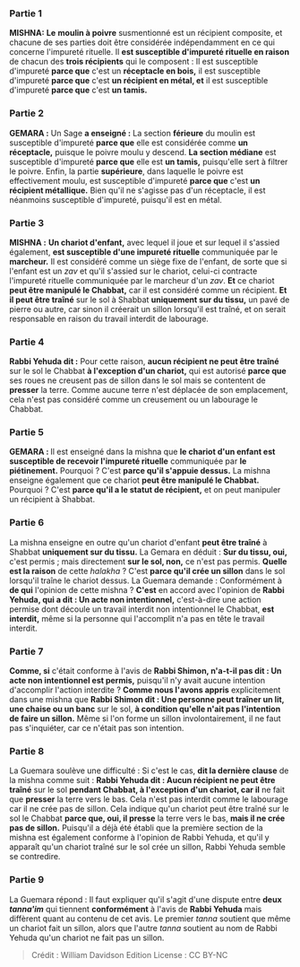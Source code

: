
### Partie 1
<strong>MISHNA:</strong> <b>Le</b> <b>moulin à poivre</b> susmentionné est un récipient composite, et chacune de ses parties doit être considérée indépendamment en ce qui concerne l'impureté rituelle. Il <b>est susceptible d'impureté rituelle en raison</b> de chacun des <b>trois récipients</b> qui le composent : Il est susceptible d'impureté <b>parce que</b> c'est un <b>réceptacle en bois,</b> il est susceptible d'impureté <b>parce que</b> c'est <b>un récipient en métal, et</b> il est susceptible d'impureté <b>parce que</b> c'est <b>un tamis.</b>

### Partie 2
<strong>GEMARA :</strong> Un Sage <b>a enseigné :</b> La section <b>férieure</b> du moulin est susceptible d'impureté <b>parce que</b> elle est considérée comme <b>un réceptacle,</b> puisque le poivre moulu y descend. <b>La section médiane</b> est susceptible d'impureté <b>parce que</b> elle est <b>un tamis,</b> puisqu'elle sert à filtrer le poivre. Enfin, la partie <b>supérieure</b>, dans laquelle le poivre est effectivement moulu, est susceptible d'impureté <b>parce que</b> c'est <b>un récipient métallique.</b> Bien qu'il ne s'agisse pas d'un réceptacle, il est néanmoins susceptible d'impureté, puisqu'il est en métal.

### Partie 3
<strong>MISHNA :</strong> <b>Un chariot d'enfant,</b> avec lequel il joue et sur lequel il s'assied également, <b>est susceptible d'une impureté rituelle</b> communiquée par le <b>marcheur.</b> Il est considéré comme un siège fixe de l'enfant, de sorte que si l'enfant est un <i>zav</i> et qu'il s'assied sur le chariot, celui-ci contracte l'impureté rituelle communiquée par le marcheur d'un <i>zav</i>. <b>Et</b> ce chariot <b>peut être manipulé le Chabbat,</b> car il est considéré comme un récipient. <b>Et il peut être traîné</b> sur le sol à Shabbat <b>uniquement sur du tissu,</b> un pavé de pierre ou autre, car sinon il créerait un sillon lorsqu'il est traîné, et on serait responsable en raison du travail interdit de labourage.

### Partie 4
<b>Rabbi Yehuda dit :</b> Pour cette raison, <b>aucun récipient ne peut être traîné</b> sur le sol le Chabbat <b>à l'exception d'un chariot,</b> qui est autorisé <b>parce que</b> ses roues ne creusent pas de sillon dans le sol mais se contentent de <b>presser</b> la terre. Comme aucune terre n'est déplacée de son emplacement, cela n'est pas considéré comme un creusement ou un labourage le Chabbat.

### Partie 5
<strong>GEMARA : </strong>Il est enseigné dans la mishna que <b>le chariot d'un enfant est susceptible de recevoir l'impureté rituelle</b> communiquée par <b>le piétinement.</b> Pourquoi ? C'est <b>parce qu'il s'appuie dessus.</b> La mishna enseigne également que ce chariot <b>peut être manipulé le Chabbat.</b> Pourquoi ? C'est <b>parce qu'il a le statut de récipient,</b> et on peut manipuler un récipient à Shabbat.

### Partie 6
La mishna enseigne en outre qu'un chariot d'enfant <b>peut être traîné</b> à Shabbat <b>uniquement sur du tissu.</b> La Gemara en déduit : <b>Sur du tissu, oui,</b> c'est permis ; mais directement <b>sur le sol, non,</b> ce n'est pas permis. <b>Quelle est la raison</b> de cette <i>halakha</i> ? C'est <b>parce qu'il crée un sillon</b> dans le sol lorsqu'il traîne le chariot dessus. La Guemara demande : Conformément à <b>de qui</b> l'opinion de cette mishna ? <b>C'est</b> en accord avec l'opinion de <b>Rabbi Yehuda, qui a dit : Un acte non intentionnel,</b> c'est-à-dire une action permise dont découle un travail interdit non intentionnel le Chabbat, <b>est interdit,</b> même si la personne qui l'accomplit n'a pas en tête le travail interdit.

### Partie 7
<b>Comme, si</b> c'était conforme à l'avis de <b>Rabbi Shimon, n'a-t-il pas dit : Un acte non intentionnel est permis,</b> puisqu'il n'y avait aucune intention d'accomplir l'action interdite ? <b>Comme nous l'avons appris</b> explicitement dans une mishna que <b>Rabbi Shimon dit : Une personne peut traîner un lit, une chaise ou un banc</b> sur le sol, <b>à condition qu'elle n'ait pas l'intention de faire un sillon.</b> Même si l'on forme un sillon involontairement, il ne faut pas s'inquiéter, car ce n'était pas son intention.

### Partie 8
La Guemara soulève une difficulté : Si c'est le cas, <b>dit la dernière clause</b> de la mishna comme suit : <b>Rabbi Yehuda dit : Aucun récipient ne peut être traîné</b> sur le sol <b>pendant Chabbat, à l'exception d'un chariot, car il</b> ne fait que <b>presser</b> la terre vers le bas. Cela n'est pas interdit comme le labourage car il ne crée pas de sillon. Cela indique qu'un chariot peut être traîné sur le sol le Chabbat <b>parce que, oui, il presse</b> la terre vers le bas, <b>mais il ne crée pas de sillon.</b> Puisqu'il a déjà été établi que la première section de la mishna est également conforme à l'opinion de Rabbi Yehuda, et qu'il y apparaît qu'un chariot traîné sur le sol crée un sillon, Rabbi Yehuda semble se contredire.

### Partie 9
La Guemara répond : Il faut expliquer qu'il s'agit d'une dispute entre <b>deux <i>tanna'im</i></b> qui tiennent <b>conformément</b> à l'avis de <b>Rabbi Yehuda</b> mais diffèrent quant au contenu de cet avis. Le premier <i>tanna</i> soutient que même un chariot fait un sillon, alors que l'autre <i>tanna</i> soutient au nom de Rabbi Yehuda qu'un chariot ne fait pas un sillon.

>Crédit : William Davidson Edition
>License : CC BY-NC